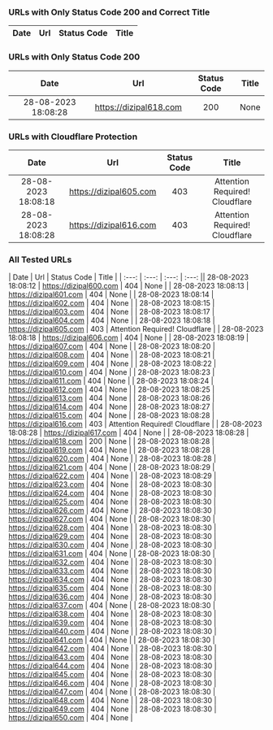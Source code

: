 ### URLs with Only Status Code 200 and Correct Title

| Date | Url | Status Code | Title |
| :---: | :---: | :---: | :---: |

### URLs with Only Status Code 200

| Date | Url | Status Code | Title |
| :---: | :---: | :---: | :---: |
| 28-08-2023 18:08:28 | https://dizipal618.com | 200 | None |

### URLs with Cloudflare Protection

| Date | Url | Status Code | Title |
| :---: | :---: | :---: | :---: |
| 28-08-2023 18:08:18 | https://dizipal605.com | 403 | Attention Required!   Cloudflare |
| 28-08-2023 18:08:28 | https://dizipal616.com | 403 | Attention Required!   Cloudflare |

### All Tested URLs

| Date | Url | Status Code | Title |
| :---: | :---: | :---: | :---: || 28-08-2023 18:08:12 | https://dizipal600.com | 404 | None |
| 28-08-2023 18:08:13 | https://dizipal601.com | 404 | None |
| 28-08-2023 18:08:14 | https://dizipal602.com | 404 | None |
| 28-08-2023 18:08:15 | https://dizipal603.com | 404 | None |
| 28-08-2023 18:08:17 | https://dizipal604.com | 404 | None |
| 28-08-2023 18:08:18 | https://dizipal605.com | 403 | Attention Required!   Cloudflare |
| 28-08-2023 18:08:18 | https://dizipal606.com | 404 | None |
| 28-08-2023 18:08:19 | https://dizipal607.com | 404 | None |
| 28-08-2023 18:08:20 | https://dizipal608.com | 404 | None |
| 28-08-2023 18:08:21 | https://dizipal609.com | 404 | None |
| 28-08-2023 18:08:22 | https://dizipal610.com | 404 | None |
| 28-08-2023 18:08:23 | https://dizipal611.com | 404 | None |
| 28-08-2023 18:08:24 | https://dizipal612.com | 404 | None |
| 28-08-2023 18:08:25 | https://dizipal613.com | 404 | None |
| 28-08-2023 18:08:26 | https://dizipal614.com | 404 | None |
| 28-08-2023 18:08:27 | https://dizipal615.com | 404 | None |
| 28-08-2023 18:08:28 | https://dizipal616.com | 403 | Attention Required!   Cloudflare |
| 28-08-2023 18:08:28 | https://dizipal617.com | 404 | None |
| 28-08-2023 18:08:28 | https://dizipal618.com | 200 | None |
| 28-08-2023 18:08:28 | https://dizipal619.com | 404 | None |
| 28-08-2023 18:08:28 | https://dizipal620.com | 404 | None |
| 28-08-2023 18:08:28 | https://dizipal621.com | 404 | None |
| 28-08-2023 18:08:29 | https://dizipal622.com | 404 | None |
| 28-08-2023 18:08:29 | https://dizipal623.com | 404 | None |
| 28-08-2023 18:08:30 | https://dizipal624.com | 404 | None |
| 28-08-2023 18:08:30 | https://dizipal625.com | 404 | None |
| 28-08-2023 18:08:30 | https://dizipal626.com | 404 | None |
| 28-08-2023 18:08:30 | https://dizipal627.com | 404 | None |
| 28-08-2023 18:08:30 | https://dizipal628.com | 404 | None |
| 28-08-2023 18:08:30 | https://dizipal629.com | 404 | None |
| 28-08-2023 18:08:30 | https://dizipal630.com | 404 | None |
| 28-08-2023 18:08:30 | https://dizipal631.com | 404 | None |
| 28-08-2023 18:08:30 | https://dizipal632.com | 404 | None |
| 28-08-2023 18:08:30 | https://dizipal633.com | 404 | None |
| 28-08-2023 18:08:30 | https://dizipal634.com | 404 | None |
| 28-08-2023 18:08:30 | https://dizipal635.com | 404 | None |
| 28-08-2023 18:08:30 | https://dizipal636.com | 404 | None |
| 28-08-2023 18:08:30 | https://dizipal637.com | 404 | None |
| 28-08-2023 18:08:30 | https://dizipal638.com | 404 | None |
| 28-08-2023 18:08:30 | https://dizipal639.com | 404 | None |
| 28-08-2023 18:08:30 | https://dizipal640.com | 404 | None |
| 28-08-2023 18:08:30 | https://dizipal641.com | 404 | None |
| 28-08-2023 18:08:30 | https://dizipal642.com | 404 | None |
| 28-08-2023 18:08:30 | https://dizipal643.com | 404 | None |
| 28-08-2023 18:08:30 | https://dizipal644.com | 404 | None |
| 28-08-2023 18:08:30 | https://dizipal645.com | 404 | None |
| 28-08-2023 18:08:30 | https://dizipal646.com | 404 | None |
| 28-08-2023 18:08:30 | https://dizipal647.com | 404 | None |
| 28-08-2023 18:08:30 | https://dizipal648.com | 404 | None |
| 28-08-2023 18:08:30 | https://dizipal649.com | 404 | None |
| 28-08-2023 18:08:30 | https://dizipal650.com | 404 | None |
